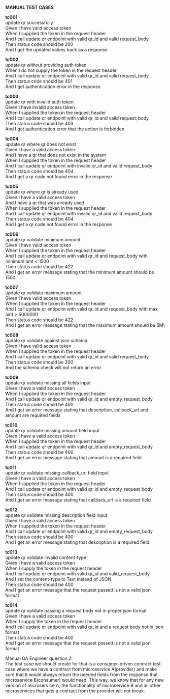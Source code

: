 **MANUAL TEST CASES**

**tc001**\
update qr successfully\
Given I have valid access token\
When I supplied the token in the request header\
And I call update qr endpoint with valid qr_id and valid request_body\
Then status code should be 200\
And I get the updated values back as a response


**tc002**\
update qr without providing auth token\
When I do not supply the token in the request header\
And I call update qr endpoint with valid qr_id and valid request_body\
Then status code should be 401\
And I get authentication error in the response

**tc003**\
update qr with invalid auth token\
Given I have invalid access token\
When I supplied the token in the request header\
And I call update qr endpoint with valid qr_id and valid request_body\
Then status code should be 403\
And I get authentication error that the action is forbidden

**tc004**\
update qr where qr does not exist\
Given I have a valid access token\
And I have a qr that does not exist in the system\
When I supplied the token in the request header\
And I call update qr endpoint with invalid qr_id and valid request_body\
Then status code should be 404\
And I get a qr code not found error in the response


**tc005**\
update qr where qr is already used\
Given I have a valid access token\
And I have a qr that was already used\
When I supplied the token in the request header\
And I call update qr endpoint with invalid qr_id and valid request_body\
Then status code should be 404\
And I get a qr code not found error in the response


**tc006**\
update qr validate minimum amount\
Given I have valid access token\
When I supplied the token in the request header\
And I call update qr endpoint with valid qr_id and request_body with minimum amt < 1500\
Then status code should be 422\
And I get an error message stating that the minimum amount should be 1500


**tc007**\
update qr validate maximum amount\
Given I have valid access token\
When I supplied the token in the request header\
And I call update qr endpoint with valid qr_id and request_body with max amt > 5000000\
Then status code should be 422\
And I get an error message stating that the maximum amount should be 5M\


**tc008**\
update qr validate against json schema\
Given I have valid access token\
When I supplied the token in the request header\
And I call update qr endpoint with valid qr_id and valid request_body\
Then status code should be 200\
And the schema check will not return an error


**tc009**\
update qr validate missing all fields input\
Given I have a valid access token\
When I supplied the token in the request header\
And I call update qr endpoint with valid qr_id and empty_request_body\
Then status code should be 400\
And I get an error message stating that description, callback_url and amount are required fields


**tc010**\
update qr validate missing amount field input\
Given I have a valid access token\
When I supplied the token in the request header\
And I call update qr endpoint with valid qr_id and empty_request_body\
Then status code should be 400\
And I get an error message stating that amount is a required field


**tc011**\
update qr validate missing callback_url field input\
Given I have a valid access token\
When I supplied the token in the request header\
And I call update qr endpoint with valid qr_id and empty_request_body\
Then status code should be 400\
And I get an error message stating that callback_url is a required field


**tc012**\
update qr validate missing description field input\
Given I have a valid access token\
When I supplied the token in the request header\
And I call update qr endpoint with valid qr_id and empty_request_body\
Then status code should be 400\
And I get an error message stating that description is a required field


**tc013**\
update qr validate invalid content-type\
Given I have a valid access token\
When I supply the token in the request header\
And I call update qr endpoint with valid qr_id and valid_request_body\
And I set the content-type to Text instead of JSON\
Then status code should be 400\
And I get an error message that the request passed is not a valid json format


**tc014**\
update qr validate passing a request body not in proper json format\
Given I have a valid access token\
When I supply the token in the request header\
And I call update qr endpoint with valid qr_id and a request body not in json format\
Then status code should be 400\
And I get an error message that the request passed is not a valid json format

Manual QA Engineer question 2:\
The test case we should create for that is a consumer-driven contract test case where we have a contract from microservice A(provider) and make sure that it would always return the needed fields from the response that microservice B(consumer) would need. This way, we know that for any new version of microservice A, the functionality of microservice B and all other microservices that gets a contract from the provider will not break.
